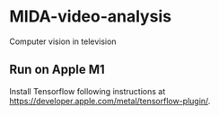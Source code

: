 # MIDA-video-analysis
Computer vision in television

## Run on Apple M1

Install Tensorflow following instructions at
<https://developer.apple.com/metal/tensorflow-plugin/>.
